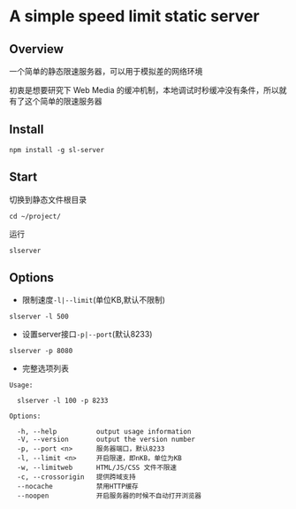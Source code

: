 # A simple speed limit static server
## Overview
一个简单的静态限速服务器，可以用于模拟差的网络环境

初衷是想要研究下 Web Media 的缓冲机制，本地调试时秒缓冲没有条件，所以就有了这个简单的限速服务器

## Install
```
npm install -g sl-server
```

## Start
切换到静态文件根目录
```
cd ~/project/
```
运行
```
slserver
```

## Options
* 限制速度`-l|--limit`(单位KB,默认不限制)
```
slserver -l 500
```

* 设置server接口`-p|--port`(默认8233)
```
slserver -p 8080
```

* 完整选项列表

```
Usage:

  slserver -l 100 -p 8233

Options:

  -h, --help          output usage information
  -V, --version       output the version number
  -p, --port <n>      服务器端口，默认8233
  -l, --limit <n>     开启限速，即nKB，单位为KB
  -w, --limitweb      HTML/JS/CSS 文件不限速
  -c, --crossorigin   提供跨域支持
  --nocache           禁用HTTP缓存
  --noopen            开启服务器的时候不自动打开浏览器
```
